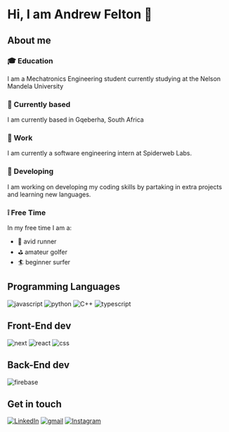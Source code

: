 # Hi, I am Andrew Felton 👋

## About me

### :mortar_board: Education

I am a Mechatronics Engineering student currently studying at the Nelson Mandela University

### :round_pushpin: Currently based

I am currently based in Gqeberha, South Africa

### :office: Work

I am currently a software engineering intern at Spiderweb Labs.

### :construction: Developing

I am working on developing my coding skills by partaking in extra projects and learning new languages.

### :grey_exclamation: Free Time

In my free time I am a:

- :running: avid runner
- :golf: amateur golfer 
- :surfer: beginner surfer

## Programming Languages

![javascript](https://img.shields.io/badge/JavaScript-323330?style=for-the-badge&logo=javascript&logoColor=F7DF1E)
![python](https://img.shields.io/badge/Python-3776AB?style=for-the-badge&logo=python&logoColor=white)
![C++](https://img.shields.io/badge/C++-00599C?style=for-the-badge&logo=c++&logoColor=white)
![typescript](https://img.shields.io/badge/TypeScript-3178C6?style=for-the-badge&logo=typescript&logoColor=white)

## Front-End dev

![next](https://img.shields.io/badge/Next-000000?style=for-the-badge&logo=nextdotjs&logoColor=FFFFFF)
![react](https://img.shields.io/badge/React-20232A?style=for-the-badge&logo=react&logoColor=61DAFB)
![css](https://img.shields.io/badge/CSS3-1572B6?style=for-the-badge&logo=css3&logoColor=white)

## Back-End dev

![firebase](https://img.shields.io/badge/Firebase-ffaa00?style=for-the-badge&logo=Firebase&logoColor=white)

## Get in touch

[![LinkedIn](https://img.shields.io/badge/Linked_In-0077B5?style=for-the-badge&logo=LinkedIn&logoColor=white)](https://www.linkedin.com/in/feltonandrew/)
[![gmail](https://img.shields.io/badge/Gmail-D14836?style=for-the-badge&logo=Gmail&logoColor=white)](mailto:feltona6@gmail.com)
[![Instagram](https://img.shields.io/badge/Instagram-E4405F?style=for-the-badge&logo=instagram&logoColor=white)](https://www.instagram.com/andrew.felton/)

<!---
AndrewFelton23/AndrewFelton23 is a ✨ special ✨ repository because its `README.md` (this file) appears on your GitHub profile.
You can click the Preview link to take a look at your changes.
--->

